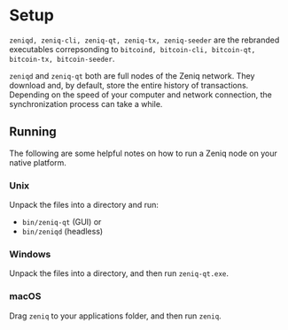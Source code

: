 Setup
=====

`zeniqd, zeniq-cli, zeniq-qt, zeniq-tx, zeniq-seeder` are the rebranded executables
correpsonding to `bitcoind, bitcoin-cli, bitcoin-qt, bitcoin-tx, bitcoin-seeder`.

`zeniqd` and `zeniq-qt` both are full nodes of the Zeniq network.
They download and, by default, store the entire history of transactions.
Depending on the speed of your computer and network connection,
the synchronization process can take a while.

Running
---------------------
The following are some helpful notes on how to run a Zeniq node on your
native platform.

### Unix

Unpack the files into a directory and run:

- `bin/zeniq-qt` (GUI) or
- `bin/zeniqd` (headless)

### Windows

Unpack the files into a directory, and then run `zeniq-qt.exe`.

### macOS

Drag `zeniq` to your applications folder, and then run `zeniq`.

